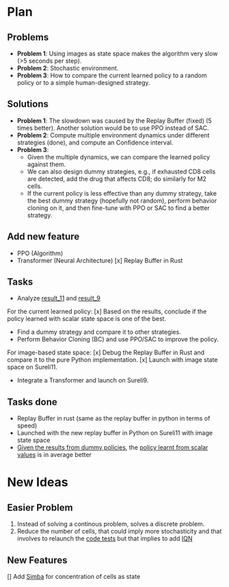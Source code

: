 # Plan

## Problems
- **Problem 1**: Using images as state space makes the algorithm very slow (>5 seconds per step).
- **Problem 2**: Stochastic environment.
- **Problem 3**: How to compare the current learned policy to a random policy or to a simple human-designed strategy.

## Solutions
- **Problem 1**: The slowdown was caused by the Replay Buffer (fixed) (5 times better). Another solution would be to use PPO instead of SAC.
- **Problem 2**: Compute multiple environment dynamics under different strategies (done), and compute an Confidence interval.
- **Problem 3**: 
  - Given the multiple dynamics, we can compare the learned policy against them.
  - We can also design dummy strategies, e.g., if exhausted CD8 cells are detected, add the drug that affects CD8; do similarly for M2 cells.
  - If the current policy is less effective than any dummy strategy, take the best dummy strategy (hopefully not random), perform behavior cloning on it, and then fine-tune with PPO or SAC to find a better strategy.

## Add new feature
- PPO (Algorithm)
- Transformer (Neural Architecture)
[x] Replay Buffer in Rust

## Tasks
- Analyze [result_11](https://github.com/Dante-Berth/PhysiGym/blob/main/rl/code_tests/stochastic_results_sureli11.csv) and [result_9](https://github.com/Dante-Berth/PhysiGym/blob/main/rl/code_tests/stochastic_results_sureli9.csv)

For the current learned policy:
[x] Based on the results, conclude if the policy learned with scalar state space is one of the best.
- Find a dummy strategy and compare it to other strategies.
- Perform Behavior Cloning (BC) and use PPO/SAC to improve the policy.

For image-based state space:
[x] Debug the Replay Buffer in Rust and compare it to the pure Python implementation.
[x] Launch with image state space on Sureli11.
- Integrate a Transformer and launch on Sureli9.


## Tasks done
- Replay Buffer in rust (same as the replay buffer in python in terms of speed)
- Launched with the new replay buffer in Python on Sureli11 with image state space
- [Given the results from dummy policies](https://github.com/Dante-Berth/PhysiGym/tree/main/rl/code_tests), the [policy learnt from scalar values](https://wandb.ai/corporate-manu-sureli/SAC_IMAGE_COMPLEX_TME/runs/8y6ebe1p?nw=nwuseralexandrebertin) is in average better

# New Ideas
## Easier Problem
1) Instead of solving a continous problem, solves a discrete problem. 
2) Reduce the number of cells, that could imply more stochasticity and that involves to relaunch the [code tests](https://github.com/Dante-Berth/PhysiGym/tree/main/rl/code_tests) but that implies to add [IQN](https://proceedings.mlr.press/v80/dabney18a/dabney18a.pdf)
## New Features
[] Add [Simba](https://arxiv.org/pdf/2410.09754) for concentration of cells as state 
